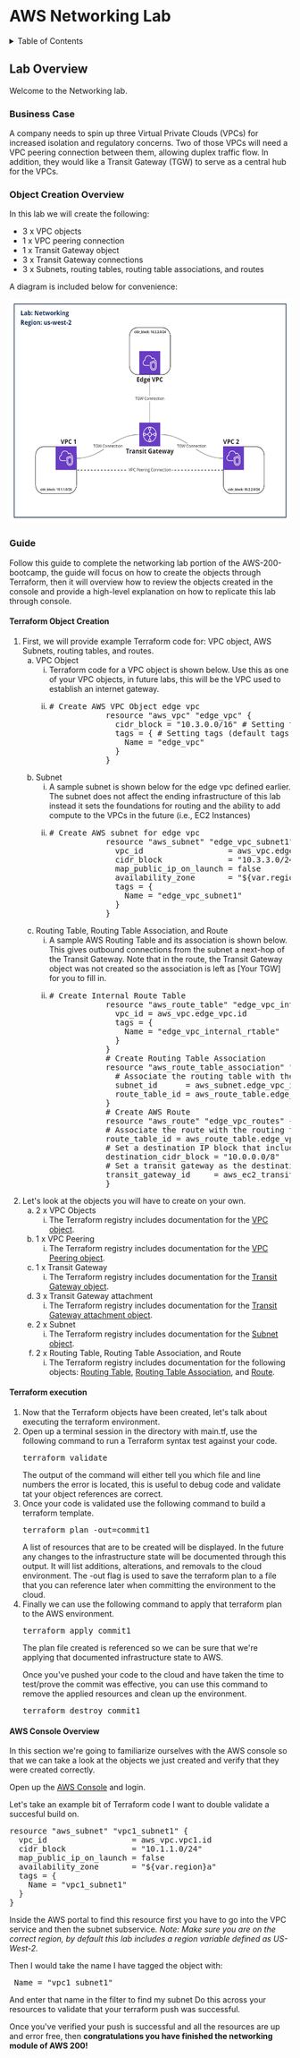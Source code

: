 <!-- PROJECT LOGO -->
<br />
<h1> AWS Networking Lab </h1>

<!-- TABLE OF CONTENTS -->
<details>
  <summary>Table of Contents</summary>
  <ol>
    <li>
      <a href="#lab-overview">Lab Overview</a>
      <ul>
        <li><a href="#business-case">Business Case</a></li>
        <li><a href="#object-creation-overview">Object Creation Overview</a></li>
        <li><a href="#guide">Guide</a>
        <ul>
          <li><a href="#terraform-object-creation">Terraform Object Creation</a></li>
          <li><a href="#aws-console-overview">AWS Console Overview</a></li>
        </ul>
        </li>
      </ul>
    </li>
  </ol>
</details>

## Lab Overview

Welcome to the Networking lab. 

### Business Case
A company needs to spin up three Virtual Private Clouds (VPCs) for increased isolation and regulatory concerns. Two of those VPCs will need a VPC peering connection between them, allowing duplex traffic flow. In addition, they would like a Transit Gateway (TGW) to serve as a central hub for the VPCs.

### Object Creation Overview

In this lab we will create the following:
* 3 x VPC objects
* 1 x VPC peering connection
* 1 x Transit Gateway object
* 3 x Transit Gateway connections
* 3 x Subnets, routing tables, routing table associations, and routes

A diagram is included below for convenience:
<div align="center">
<img src="../Setup/images/NetLabDiagram.jpg" alt="Logo" width="600" height="400">
</div>

### Guide

Follow this guide to complete the networking lab portion of the AWS-200-bootcamp, the guide will focus on how to create the objects through Terraform, then it will overview how to review the objects created in the console and provide a high-level explanation on how to replicate this lab through console.

#### Terraform Object Creation

<ol>
  <li>
    First, we will provide example Terraform code for: VPC object, AWS Subnets, routing tables, and routes.
    <ol type="a">
      <li>
        VPC Object
        <ol type ="i">
          <li>
            Terraform code for a VPC object is shown below. Use this as one of your VPC objects, in future labs, this will be the VPC used to establish an internet gateway.
          </li>
          <li>
            <pre lang=json># Create AWS VPC Object edge vpc
            resource "aws_vpc" "edge_vpc" {
              cidr_block = "10.3.0.0/16" # Setting the CIDR block for the VPC
              tags = { # Setting tags (default tags as defined in variables gets appended to tags)
                Name = "edge_vpc"
              }
            }</pre>
          </li>
        </ol>
      </li>
      <li>
        Subnet
        <ol type ="i">
          <li>
            A sample subnet is shown below for the edge vpc defined earlier. The subnet does not affect the ending infrastructure of this lab instead it sets the foundations for routing and the ability to add compute to the VPCs in the future (i.e., EC2 Instances)
          </li>
          <li>
            <pre lang=json># Create AWS subnet for edge vpc
            resource "aws_subnet" "edge_vpc_subnet1" {
              vpc_id                  = aws_vpc.edge_vpc.id # Associating the subnet with a VPC
              cidr_block              = "10.3.3.0/24" # Setting a subnet within the VPCs CIDR block
              map_public_ip_on_launch = false
              availability_zone       = "${var.region}a"
              tags = {
                Name = "edge_vpc_subnet1"
              }
            }</pre>
          </li>
        </ol>
      </li>
      <li>
        Routing Table, Routing Table Association, and Route
        <ol type ="i">
          <li>
          A sample AWS Routing Table and its association is shown below. This gives outbound connections from the subnet a next-hop of the Transit Gateway. Note that in the route, the Transit Gateway object was not created so the association is left as [Your TGW] for you to fill in.
          </li>
          <li>
            <pre lang=json># Create Internal Route Table
            resource "aws_route_table" "edge_vpc_internal_rtable" {
              vpc_id = aws_vpc.edge_vpc.id
              tags = {
                Name = "edge_vpc_internal_rtable"
              }
            }
            # Create Routing Table Association
            resource "aws_route_table_association" "nat_internal_association" {
              # Associate the routing table with the subnet created for edge vpc
              subnet_id      = aws_subnet.edge_vpc_internal_subnet1.id
              route_table_id = aws_route_table.edge_vpc_internal_rtable.id
            }
            # Create AWS Route
            resource "aws_route" "edge_vpc_routes" {
            # Associate the route with the routing table just created for edge vpc
            route_table_id = aws_route_table.edge_vpc_internal_rtable.id
            # Set a destination IP block that includes the IPs of all over VPCs
            destination_cidr_block = "10.0.0.0/8"
            # Set a transit gateway as the destination next-hop
            transit_gateway_id     = aws_ec2_transit_gateway.[your TGW].id
            }</pre>
          </li>
        </ol>
      </li>
    </ol>
  </li>
  <li>
    Let's look at the objects you will have to create on your own. 
    <ol type="a">
      <li>
        2 x VPC Objects
        <ol type ="i">
          <li>
            The Terraform registry includes documentation for the <a href="https://registry.terraform.io/providers/hashicorp/aws/latest/docs/resources/vpc">VPC object</a>.
          </li>
        </ol>
      </li>
      <li>
        1 x VPC Peering
        <ol type ="i">
          <li>
            The Terraform registry includes documentation for the <a href="https://registry.terraform.io/providers/hashicorp/aws/latest/docs/resources/vpc_peering_connection">VPC Peering object</a>.
          </li>
        </ol>
      </li>
      <li>
        1 x Transit Gateway
        <ol type ="i">
          <li>
            The Terraform registry includes documentation for the <a href="https://registry.terraform.io/providers/hashicorp/aws/latest/docs/resources/ec2_transit_gateway">Transit Gateway object</a>.
          </li>
        </ol>
      </li>
      <li>
        3 x Transit Gateway attachment
        <ol type ="i">
          <li>
            The Terraform registry includes documentation for the <a href="https://registry.terraform.io/providers/hashicorp/aws/latest/docs/resources/ec2_transit_gateway_vpc_attachment">Transit Gateway attachment object</a>.
          </li>
        </ol>
      </li>
      <li>
        2 x Subnet
        <ol type ="i">
          <li>
            The Terraform registry includes documentation for the <a href="https://registry.terraform.io/providers/hashicorp/aws/latest/docs/resources/subnet">Subnet object</a>.
          </li>
        </ol>
      </li>
      <li>
        2 x Routing Table, Routing Table Association, and Route
        <ol type ="i">
          <li>
            The Terraform registry includes documentation for the following objects: <a href="https://registry.terraform.io/providers/hashicorp/aws/latest/docs/resources/subnet">Routing Table</a>, <a href="https://registry.terraform.io/providers/hashicorp/aws/latest/docs/resources/route_table_association">Routing Table Association</a>, and <a href="https://registry.terraform.io/providers/hashicorp/aws/latest/docs/resources/route">Route</a>.
          </li>
        </ol>
      </li>
    </ol>
  </li>
</ol>

#### Terraform execution

<ol>
  <li>
    Now that the Terraform objects have been created, let's talk about executing the terraform environment.
  </li>
  <li>
    Open up a terminal session in the directory with main.tf, use the following command to run a Terraform syntax test against your code.
    <pre lang=terraform>terraform validate</pre>
    The output of the command will either tell you which file and line numbers the error is located, this is useful to debug code and validate tat your object references are correct.
  </li>
  <li>
  Once your code is validated use the following command to build a terraform template.
  <pre lang=terraform>terraform plan -out=commit1</pre>
  A list of resources that are to be created will be displayed. In the future any changes to the infrastructure state will be documented through this output. It will list additions, alterations, and removals to the cloud environment. The -out flag is used to save the terraform plan to a file that you can reference later when committing the environment to the cloud.
  </li>
  <li>
  Finally we can use the following command to apply that terraform plan to the AWS environment.
  <pre lang=terraform>terraform apply commit1</pre>
  The plan file created is referenced so we can be sure that we're applying that documented infrastructure state to AWS.
  
  Once you've pushed your code to the cloud and have taken the time to test/prove the commit was effective, you can use this command to remove the applied resources and clean up the environment.
  <pre lang=terraform>terraform destroy commit1</pre>
  </li>
</ol>

#### AWS Console Overview

In this section we're going to familiarize ourselves with the AWS console so that we can take a look at the objects we just created and verify that they were created correctly.

Open up the <a href=https://console.aws.amazon.com>AWS Console</a> and login.

Let's take an example bit of Terraform code I want to double validate a succesful build on.
<pre lang=Terraform>resource "aws_subnet" "vpc1_subnet1" {
  vpc_id                  = aws_vpc.vpc1.id
  cidr_block              = "10.1.1.0/24"
  map_public_ip_on_launch = false
  availability_zone       = "${var.region}a"
  tags = {
    Name = "vpc1_subnet1"
  }
}</pre>
Inside the AWS portal to find this resource first you have to go into the VPC service and then the subnet subservice. <i>Note: Make sure you are on the correct region, by default this lab includes a region variable defined as US-West-2.</i>


Then I would take the name I have tagged the object with: <pre lang=Terraform> Name = "vpc1_subnet1"</pre> 
And enter that name in the filter to find my subnet Do this across your resources to validate that your terraform push was successful.

Once you've verified your push is successful and all the resources are up and error free, then <b>congratulations you have finished the networking module of AWS 200!</b>

